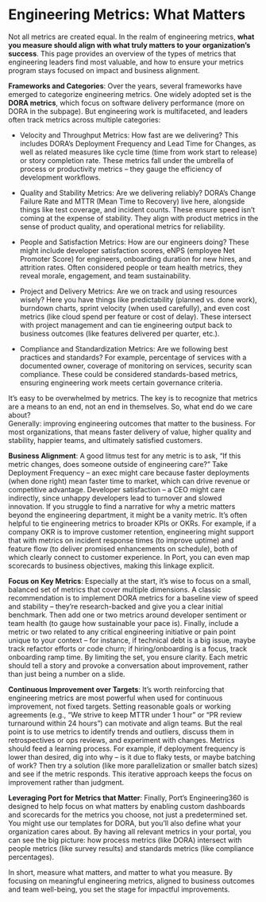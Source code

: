 # Engineering Metrics: What Matters

Not all metrics are created equal. In the realm of engineering metrics, **what you measure should align with what truly matters to your organization’s success**. This page provides an overview of the types of metrics that engineering leaders find most valuable, and how to ensure your metrics program stays focused on impact and business alignment.

**Frameworks and Categories**: Over the years, several frameworks have emerged to categorize engineering metrics. One widely adopted set is the **DORA metrics**, which focus on software delivery performance (more on DORA in the subpage). But engineering work is multifaceted, and leaders often track metrics across multiple categories:


- Velocity and Throughput Metrics: How fast are we delivering? This includes DORA’s Deployment Frequency and Lead Time for Changes, as well as related measures like cycle time (time from work start to release) or story completion rate. These metrics fall under the umbrella of process or productivity metrics – they gauge the efficiency of development workflows.


- Quality and Stability Metrics: Are we delivering reliably? DORA’s Change Failure Rate and MTTR (Mean Time to Recovery) live here, alongside things like test coverage, and incident counts. These ensure speed isn’t coming at the expense of stability. They align with product metrics in the sense of product quality, and operational metrics for reliability.


- People and Satisfaction Metrics: How are our engineers doing? These might include developer satisfaction scores, eNPS (employee Net Promoter Score) for engineers, onboarding duration for new hires, and attrition rates. Often considered people or team health metrics, they reveal morale, engagement, and team sustainability.


- Project and Delivery Metrics: Are we on track and using resources wisely? Here you have things like predictability (planned vs. done work), burndown charts, sprint velocity (when used carefully), and even cost metrics (like cloud spend per feature or cost of delay). These intersect with project management and can tie engineering output back to business outcomes (like features delivered per quarter, etc.).


- Compliance and Standardization Metrics: Are we following best practices and standards? For example, percentage of services with a documented owner, coverage of monitoring on services, security scan compliance. These could be considered standards-based metrics, ensuring engineering work meets certain governance criteria.

It’s easy to be overwhelmed by metrics. The key is to recognize that metrics are a means to an end, not an end in themselves. So, what end do we care about?        
Generally: improving engineering outcomes that matter to the business. For most organizations, that means faster delivery of value, higher quality and stability, happier teams, and ultimately satisfied customers.

**Business Alignment**: A good litmus test for any metric is to ask, “If this metric changes, does someone outside of engineering care?” Take Deployment Frequency – an exec might care because faster deployments (when done right) mean faster time to market, which can drive revenue or competitive advantage. Developer satisfaction – a CEO might care indirectly, since unhappy developers lead to turnover and slowed innovation. If you struggle to find a narrative for why a metric matters beyond the engineering department, it might be a vanity metric. It’s often helpful to tie engineering metrics to broader KPIs or OKRs. For example, if a company OKR is to improve customer retention, engineering might support that with metrics on incident response times (to improve uptime) and feature flow (to deliver promised enhancements on schedule), both of which clearly connect to customer experience. In Port, you can even map scorecards to business objectives, making this linkage explicit.

**Focus on Key Metrics**: Especially at the start, it’s wise to focus on a small, balanced set of metrics that cover multiple dimensions. A classic recommendation is to implement DORA metrics for a baseline view of speed and stability – they’re research-backed and give you a clear initial benchmark. Then add one or two metrics around developer sentiment or team health (to gauge how sustainable your pace is). Finally, include a metric or two related to any critical engineering initiative or pain point unique to your context – for instance, if technical debt is a big issue, maybe track refactor efforts or code churn; if hiring/onboarding is a focus, track onboarding ramp time. By limiting the set, you ensure clarity. Each metric should tell a story and provoke a conversation about improvement, rather than just being a number on a slide.

**Continuous Improvement over Targets**: It’s worth reinforcing that engineering metrics are most powerful when used for continuous improvement, not fixed targets. Setting reasonable goals or working agreements (e.g., “We strive to keep MTTR under 1 hour” or “PR review turnaround within 24 hours”) can motivate and align teams. But the real point is to use metrics to identify trends and outliers, discuss them in retrospectives or ops reviews, and experiment with changes. Metrics should feed a learning process. For example, if deployment frequency is lower than desired, dig into why – is it due to flaky tests, or maybe batching of work? Then try a solution (like more parallelization or smaller batch sizes) and see if the metric responds. This iterative approach keeps the focus on improvement rather than judgment.

**Leveraging Port for Metrics that Matter**: Finally, Port’s Engineering360 is designed to help focus on what matters by enabling custom dashboards and scorecards for the metrics you choose, not just a predetermined set. You might use our templates for DORA, but you’ll also define what your organization cares about. By having all relevant metrics in your portal, you can see the big picture: how process metrics (like DORA) intersect with people metrics (like survey results) and standards metrics (like compliance percentages).

In short, measure what matters, and matter to what you measure. By focusing on meaningful engineering metrics, aligned to business outcomes and team well-being, you set the stage for impactful improvements.